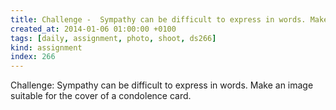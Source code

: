```yaml
---
title: Challenge -  Sympathy can be difficult to express in words. Make an image suitable for the cover of a condolence card.
created_at: 2014-01-06 01:00:00 +0100
tags: [daily, assignment, photo, shoot, ds266]
kind: assignment
index: 266
---
```


Challenge: Sympathy can be difficult to express in words. Make an image suitable for the cover of a condolence card.
